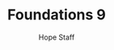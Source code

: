 ---
image: /assets/img/kl/kl_foundations_9.png
title: Foundations 9
number: 9
categories:
  - Meditations
  - Foundations
author: Hope Staff
notes: Foundations 9
embed: >-
  <iframe style="border-radius:12px" src="https://open.spotify.com/embed/episode/1vcE2qPzMP3AXOjcVatUli?utm_source=generator" width="100%" height="352" frameBorder="0" allowfullscreen="" allow="autoplay; clipboard-write; encrypted-media; fullscreen; picture-in-picture" loading="lazy"></iframe>
transcript: >-
  SOME LINES OF TEXT START HERE
---